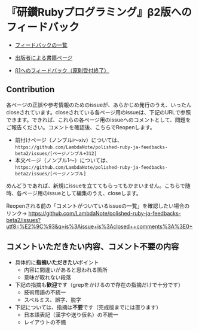 # 『研鑚Rubyプログラミング』β2版へのフィードバック

* [フィードバックの一覧](https://github.com/LambdaNote/polished-ruby-ja-feedbacks-beta2/issues?q=is%3Aissue+is%3Aopen+sort%3Acreated-asc)

* [出版者による書籍ページ](https://www.lambdanote.com/products/products-polished-ruby-beta)

* [β1へのフィードバック（原則受付終了）](https://github.com/LambdaNote/polished-ruby-ja-feedbacks-beta1)

## Contribution

各ページの正誤や参考情報のためのissueが、あらかじめ発行のうえ、いったんcloseされています。closeされている各ページ用のissueは、下記のURLで参照できます。できれば、これらの各ページ用のissueへのコメントとして、問題をご報告ください。コメントを確認後、こちらでReopenします。

* 前付けページ（ノンブルi～xiv）については、`https://github.com/LambdaNote/polished-ruby-ja-feedbacks-beta2/issues/[ページノンブル+312]`
* 本文ページ（ノンブル1～）については、`https://github.com/LambdaNote/polished-ruby-ja-feedbacks-beta2/issues/[ページノンブル]`

めんどうであれば、新規にissueを立ててもらってもかまいません。こちらで随時、各ページ用のissueとして編集のうえ、closeします。

Reopenされる前の「コメントがついているissueの一覧」を確認したい場合のリンク→ https://github.com/LambdaNote/polished-ruby-ja-feedbacks-beta2/issues?utf8=%E2%9C%93&q=is%3Aissue+is%3Aclosed++comments%3A%3E0+

## コメントいただきたい内容、コメント不要の内容

* 具体的に**指摘いただきたい**ポイント
    - 内容に間違いがあると思われる箇所
    - 意味が取れない段落
* 下記の指摘も**歓迎**です（grepをかけるので存在の指摘だけで十分です）
    - 技術用語の不統一
    - スペルミス、誤字、脱字
* 下記については、指摘は**不要**です（完成版までには直ります）
    - 日本語表記（漢字や送り仮名）の不統一
    - レイアウトの不備

